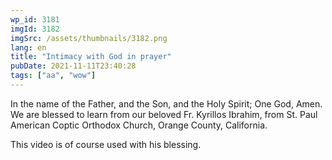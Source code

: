```yaml
---
wp_id: 3181
imgId: 3182
imgSrc: /assets/thumbnails/3182.png
lang: en
title: "Intimacy with God in prayer"
pubDate: 2021-11-11T23:40:28
tags: ["aa", "wow"]
---
```

<!-- page: 6 -->

<p>In the name of the Father, and the Son, and the Holy Spirit; One God, Amen. We are blessed to learn from our beloved Fr. Kyrillos Ibrahim, from St. Paul American Coptic Orthodox Church, Orange County, California.</p>
<p>This video is of course used with his blessing.</p>
<p>&nbsp;</p>
